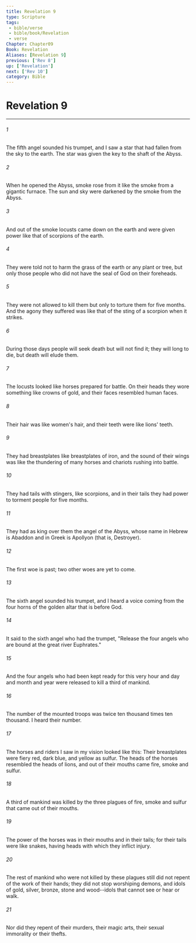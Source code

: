 ```yaml
---
title: Revelation 9
type: Scripture
tags:
 - bible/verse
 - bible/book/Revelation
 - verse
Chapter: Chapter09
Book: Revelation
Aliases: [Revelation 9]
previous: ['Rev 8']
up: ['Revelation']
next: ['Rev 10']
category: Bible
---
```

# Revelation 9

***


###### 1 
The fifth angel sounded his trumpet, and I saw a star that had fallen from the sky to the earth. The star was given the key to the shaft of the Abyss. 

###### 2 
When he opened the Abyss, smoke rose from it like the smoke from a gigantic furnace. The sun and sky were darkened by the smoke from the Abyss. 

###### 3 
And out of the smoke locusts came down on the earth and were given power like that of scorpions of the earth. 

###### 4 
They were told not to harm the grass of the earth or any plant or tree, but only those people who did not have the seal of God on their foreheads. 

###### 5 
They were not allowed to kill them but only to torture them for five months. And the agony they suffered was like that of the sting of a scorpion when it strikes. 

###### 6 
During those days people will seek death but will not find it; they will long to die, but death will elude them. 

###### 7 
The locusts looked like horses prepared for battle. On their heads they wore something like crowns of gold, and their faces resembled human faces. 

###### 8 
Their hair was like women's hair, and their teeth were like lions' teeth. 

###### 9 
They had breastplates like breastplates of iron, and the sound of their wings was like the thundering of many horses and chariots rushing into battle. 

###### 10 
They had tails with stingers, like scorpions, and in their tails they had power to torment people for five months. 

###### 11 
They had as king over them the angel of the Abyss, whose name in Hebrew is Abaddon and in Greek is Apollyon (that is, Destroyer). 

###### 12 
The first woe is past; two other woes are yet to come. 

###### 13 
The sixth angel sounded his trumpet, and I heard a voice coming from the four horns of the golden altar that is before God. 

###### 14 
It said to the sixth angel who had the trumpet, "Release the four angels who are bound at the great river Euphrates." 

###### 15 
And the four angels who had been kept ready for this very hour and day and month and year were released to kill a third of mankind. 

###### 16 
The number of the mounted troops was twice ten thousand times ten thousand. I heard their number. 

###### 17 
The horses and riders I saw in my vision looked like this: Their breastplates were fiery red, dark blue, and yellow as sulfur. The heads of the horses resembled the heads of lions, and out of their mouths came fire, smoke and sulfur. 

###### 18 
A third of mankind was killed by the three plagues of fire, smoke and sulfur that came out of their mouths. 

###### 19 
The power of the horses was in their mouths and in their tails; for their tails were like snakes, having heads with which they inflict injury. 

###### 20 
The rest of mankind who were not killed by these plagues still did not repent of the work of their hands; they did not stop worshiping demons, and idols of gold, silver, bronze, stone and wood--idols that cannot see or hear or walk. 

###### 21 
Nor did they repent of their murders, their magic arts, their sexual immorality or their thefts. 
